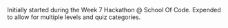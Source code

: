 Initially started during the Week 7 Hackathon @ School Of Code.
Expended to allow for multiple levels and quiz categories.
